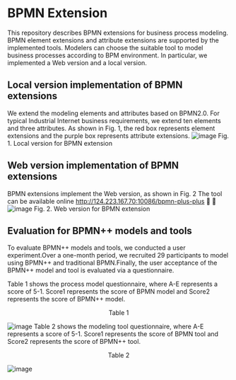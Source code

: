 
<p align="center">
<img src="https://img.shields.io/github/license/mashape/apistatus" alt="" />
</p>

<p align="center">
<img src="https://img.shields.io/badge/Bpmn.js-11.5.0-important" alt="" />
<img src="https://img.shields.io/badge/Camunda-7.16.0-critical" alt="" />
</p>




# BPMN Extension
This repository describes BPMN extensions for business process modeling. BPMN element extensions and attribute extensions are supported by the implemented tools. Modelers can choose the suitable tool to model business processes according to BPM environment. In particular, we implemented a Web version and a local version.

## Local version implementation of BPMN extensions
We extend the modeling elements and attributes based on BPMN2.0. For typical Industrial Internet business requirements, we extend ten elements and three attributes. As shown in Fig. 1, the red box represents element extensions and the purple box represents attribute extensions.
![image](https://github.com/HangyuCheng/BPMN-Extension-/blob/main/tools/Local%20version.png)
Fig. 1. Local version for BPMN extension
## Web version implementation of BPMN extensions
BPMN extensions implement the Web version, as shown in Fig. 2 The tool can be available online  http://124.223.167.70:10086/bpmn-plus-plus :rocket: :rocket:
![image](https://github.com/HangyuCheng/BPMN-Extension-/blob/main/tools/Web%20version.png)
Fig. 2. Web version for BPMN extension
## Evaluation for BPMN++ models and tools
To evaluate BPMN++ models and tools, we conducted a user experiment.Over a one-month period, we recruited 29 participants to model using BPMN++ and traditional BPMN.Finally, the user acceptance of the BPMN++ model and tool is evaluated via a questionnaire.

Table 1 shows the process model questionnaire, where A-E represents a score of 5-1. Score1 represents the score of BPMN model and Score2 represents the score of BPMN++ model.  

<p align="center">Table 1</p>

![image](https://github.com/HangyuCheng/BPMN-Extension-/blob/main/tools/resource/model%20questionnaire.png)
Table 2 shows the modeling tool questionnaire, where A-E represents a score of 5-1. Score1 represents the score of BPMN tool and Score2 represents the score of BPMN++ tool. 

<p align="center">Table 2</p>

![image](https://github.com/HangyuCheng/BPMN-Extension-/blob/main/tools/resource/tool%20questionnaire.png)
